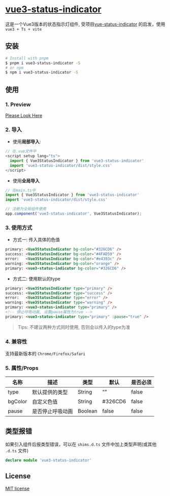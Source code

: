 # [vue3-status-indicator](https://github.com/guxuerui/vue3-status-indicator)

这是一个Vue3版本的状态指示灯组件, 受项目[vue-status-indicator](https://github.com/coderdiaz/vue-status-indicator#readme) 的启发，使用`vue3 + Ts + vite`

## 安装

```sh
# Install with pnpm
$ pnpm i vue3-status-indicator -S
# or npm
$ npm i vue3-status-indicator -S
```

## 使用

### 1. Preview

[Please Look Here](https://www.guxuerui.cn/vue/statusIndicator)

### 2. 导入

- 使用**局部导入**:

```ts
// 在.vue文件中
<script setup lang="ts">
  import { Vue3StatusIndicator } from 'vue3-status-indicator'
  import 'vue3-status-indicator/dist/style.css'
</script>
```

- 使用**全局导入**

```ts
// 在main.ts中
import { Vue3StatusIndicator } from 'vue3-status-indicator'
import 'vue3-status-indicator/dist/style.css'

// 注册为全局组件使用
app.component('vue3-status-indicator', Vue3StatusIndicator);
```

### 3. 使用方式

- 方式一: 传入具体的色值

```html
primary: <Vue3StatusIndicator bg-color="#326CD6" />
success: <Vue3StatusIndicator bg-color="#4FAD59" />
error:   <Vue3StatusIndicator bg-color="#e4393c" />
warning: <Vue3StatusIndicator bg-color="orange" />
primary: <vue3-status-indicator bg-color="#326CD6" />
```

- 方式二: 使用默认的type

```html
primary: <Vue3StatusIndicator type="primary" />
success: <Vue3StatusIndicator type="success" />
error:   <Vue3StatusIndicator type="error" />
warning: <Vue3StatusIndicator type="warning" />
primary: <vue3-status-indicator type="primary" />
<!-- 停止呼吸动画, 设置pause属性为true -->
primary: <vue3-status-indicator type="primary" :pause="true" />
```

> Tips: 不建议两种方式同时使用, 否则会以传入的type为准

### 4. 兼容性

支持最新版本的 `Chrome/Firefox/Safari`

### 5. 属性/Props

|名称|描述|类型|默认|是否必须|
|---|---|---|---|---|
|type|默认提供的类型|String|""|false|
|bgColor|自定义色值|String|#326CD6|false|
|pause|是否停止呼吸动画|Boolean|false|false|

## 类型报错

如果引入组件后报类型错误，可以在 `shims.d.ts` 文件中加上类型声明(或其他 `.d.ts` 文件)

```ts
declare module 'vue3-status-indicator'
```

## License

[MIT license](https://github.com/guxuerui/vue3-status-indicator/blob/main/LICENSE)
